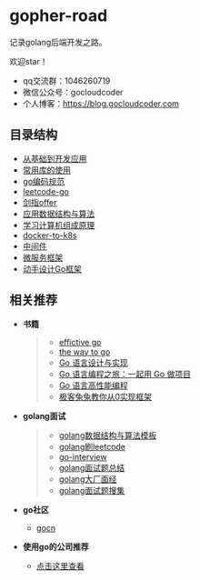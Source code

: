 # gopher-road

记录golang后端开发之路。

欢迎star！

* qq交流群：1046260719
* 微信公众号：gocloudcoder
* 个人博客：https://blog.gocloudcoder.com

## 目录结构

* [从基础到开发应用](gopher)
* [常用库的使用](常用库的使用)
* [go编码规范](go编码规范)
* [leetcode-go](leetcode-go)
* [剑指offer](剑指offer)
* [应用数据结构与算法](应用数据结构与算法)
* [学习计算机组成原理](学习计算机组成原理)
* [docker-to-k8s](docker-to-k8s)
* [中间件](middlewares)
* [微服务框架](MicroService)
* [动手设计Go框架](设计Go框架)

## 相关推荐

* **书籍**

  > * [effictive go](https://go-zh.org/doc/effective_go.html)
  > * [the way to go](https://github.com/unknwon/the-way-to-go_ZH_CN/blob/master/eBook/directory.md)
  > * [Go 语言设计与实现](https://draveness.me/golang)
  > * [Go 语言编程之旅：一起用 Go 做项目](https://golang2.eddycjy.com/)
  > * [Go 语言高性能编程](https://geektutu.com/post/high-performance-go.html)
  > * [极客兔兔教你从0实现框架](https://github.com/geektutu/7days-golang)

* **golang面试**

  > * [golang数据结构与算法模板](https://greyireland.gitbook.io/algorithm-pattern/)
  > * [golang刷leetcode](https://books.halfrost.com/leetcode/)
  > * [go-interview](https://github.com/menggggggg/go-interview/)
  > * [golang面试题总结](https://www.jishuchi.com/read/go-interview/3435)
  > * [golang大厂面经](https://www.nowcoder.com/discuss/145338?type=2&order=3&pos=15&page=1)
  > * [golang面试题搜集](https://github.com/lifei6671/interview-go)

* **go社区**
  
  * [gocn](http://gocn.vip)
  
* **使用go的公司推荐**
  
  * [点击这里查看](company.md)

